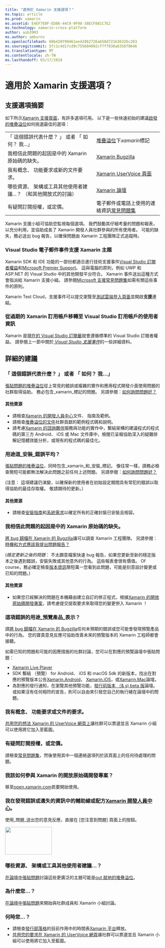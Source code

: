 ```yaml
---
title: "適用於 Xamarin 支援選項？"
ms.topic: article
ms.prod: xamarin
ms.assetid: E4EF7E0F-ED86-44C9-9F98-38ECF881C7E2
ms.technology: xamarin-cross-platform
author: asb3993
ms.author: amburns
ms.openlocfilehash: 68b420f98461ee42862726a658d721b36326c203
ms.sourcegitcommit: 5fc1c4d17cd9c755604092cf7ff038a6358f8646
ms.translationtype: MT
ms.contentlocale: zh-TW
ms.lasthandoff: 03/17/2018
---
```

# <a name="what-support-options-are-available-for-xamarin"></a>適用於 Xamarin 支援選項？

## <a name="summary-of-support-options"></a>支援選項摘要

如下所示[Xamarin 支援頁面](https://www.xamarin.com/support)，有許多選項可用。  以下是一些快速初始的建議[啟發的堆疊溢位](http://stackoverflow.com/help/product-support)如何挑選最佳的選項：

|   |   |
|---|---|
|「 這個錯誤代表什麼？ 」 或者 「 如何？ 我...」|[堆疊溢位](http://stackoverflow.com/questions/ask?tags=xamarin)下*xamarin*標記|
|我相信此問題的起因是中的 Xamarin 原始碼的缺失。|[Xamarin Bugzilla](https://bugzilla.xamarin.com/page.cgi?id=bug-writing.html)|
|我有概念、 功能要求或新的文件要求。|[Xamarin UserVoice 頁面](https://xamarin.uservoice.com)|
|哪些資源、 架構或工具其他使用者建議...？ （和其他開放式的討論）|[Xamarin 論壇](https://forums.xamarin.com)|
|有疑問訂閱授權，或定價。|電子郵件或電話上使用的連絡資訊[常見問題集](https://www.xamarin.com/faq)|

Xamarin 支援小組可協助您監視每個選項。  我們鼓勵其仔細考量的問題和報表，以充分利用，並協助成長了 Xamarin 開發人員社群參與的所有使用者。  可能的缺失，務必送出 bug 報告，以確保問題由 Xamarin 工程團隊正式追蹤時。

<a name="Visual_Studio_email_support_incidents_for_Xamarin_topics"/>

### <a name="visual-studio-email-support-incidents-for-xamarin-topics"></a>Visual Studio 電子郵件事件支援 Xamarin 主題

Xamarin SDK 和 IDE 功能的一部份都適合進行技術支援事件[Visual Studio 訂閱者權益](https://msdn.microsoft.com/subscriptions/bb266240)和[Microsoft Premier Support](https://www.microsoft.com/en-us/microsoftservices/support.aspx)。  這與電腦的原則，例如 UWP 和 ASP.NET 的 Visual Studio 中的其他開發平台符合。  Xamarin 事件送出這種方式會指派給 Xamarin 支援小組。  請參閱[Microsoft 支援常見問題集](https://support.microsoft.com/gp/offerprophone)如需有關這些事件的原則。

Xamarin Test Cloud，支援事件可以提交瀏覽至[測試雲端登入頁面](https://testcloud.xamarin.com/login)並開啟**支援**連結。

### <a name="information-for-users-migrating-from-expired-xamarin-subscriptions-to-visual-studio-subscriptions"></a>從過期的 Xamarin 訂用帳戶移轉至 Visual Studio 訂用帳戶的使用者資訊

Xamarin 是[現在的 Visual Studio 訂閱黀](https://blog.xamarin.com/xamarin-for-all/)就會遵循標準的 Visual Studio 訂閱者權益。  請參閱上一節中關於[ *Visual Studio 支援事件*](#Visual_Studio_email_support_incidents_for_Xamarin_topics)的一些詳細資料。

## <a name="detailed-recommendations"></a>詳細的建議

### <a name="what-does-this-error-mean-or-how-do-i--"></a>「 這個錯誤代表什麼？ 」 或者 「 如何？ 我...」

[張貼問題的堆疊溢位](http://stackoverflow.com/questions/ask?tags=xamarin)從上常見的錯誤或複雜的實作和應用程式開發介面使用問題的社群取得協助。  務必包含_xamarin_標記的問題。  另請參閱：[如何詢問問題好？](http://stackoverflow.com/help/how-to-ask)

#### <a name="additional-resources"></a>其他資源

-   請檢查[Xamarin 的開發人員中心](/index.md)文件、 指南及範例。
-   請檢查[堆疊溢位的文件](http://stackoverflow.com/documentation)社群貢獻的範例程式碼和說明。
-   請考慮[Xamarin 的諮詢夥伴](https://www.xamarin.com/consulting-partners)服務與功能的實作中，繫結架構的建議程式的程式碼的第三方 Android、 iOS 或 Mac 文件庫中，檢閱已呈報協助深入的疑難排解記憶體效能分析，或現有的程式碼的最佳化。

### <a name="what-does-this-installation-error-mean"></a>用途這_安裝_錯誤平均？

[張貼問題的堆疊溢位](http://stackoverflow.com/questions/ask?tags=xamarin+installation)，同時包含_xamarin_和_安裝_標記。  像往常一樣，請務必檢查簡短可能都無法解決此問題之前任何上述問題。  另請參閱：[如何詢問問題好？](http://stackoverflow.com/help/how-to-ask)

(注意： 這項建議仍演變，以確保新的使用者在初始設定期間具有常犯的錯誤以取得協助的最佳存取權。  敬請期待的更新。）

#### <a name="additional-resources"></a>其他資源

-   請檢查[安裝指南](~/cross-platform/get-started/installation/index.md)和[系統需求](~/cross-platform/get-started/requirements.md)以確定所有的正確封裝已安裝且相容。

### <a name="i-believe-this-problem-is-caused-by-a-defect-in-the-xamarin-source-code"></a>我相信此問題的起因是中的 Xamarin 原始碼的缺失。

[將 bug 歸檔在 Xamarin 的 Bugzilla](https://bugzilla.xamarin.com/page.cgi?id=bug-writing.html)讓可以調查 Xamarin 工程團隊。  另請參閱：[時機和方式應該我提出問題報告？](~/cross-platform/troubleshooting/questions/howto-file-bug.md)

(*穩定更新之後的問題*： 不太願意檔案快速 bug 報告，如果您更新至新的穩定版本之後遇到錯誤，安裝失敗或其他意外的行為。  這些報表會很有價值。  Of course，務必確定檢查[版本資訊](https://developer.xamarin.com/releases/)簡短萬一您看到此問題，可能是刻意設計變更或已知的問題。)

#### <a name="additional-resources"></a>其他資源

-   如果您已經解決的問題在本機藉由建立自訂的修正程式，根據[Xamarin 的開放原始碼開發專案](http://open.xamarin.com/)，請考慮提交提取要求來取得您的變更併入 Xamarin ！

### <a name="what-does-this-error-in-a-preview-product-mean"></a>這項錯誤的用途_預覽產品_表示？

請[將 bug 歸檔在 Xamarin 的 Bugzilla](https://bugzilla.xamarin.com/page.cgi?id=bug-writing.html)任何未預期的錯誤或您可能會發現預覽產品中的行為。  您的寶貴意見反應可協助改善未來的預覽版本的 Xamarin 工程師都會接聽。

如需已知的問題和可能的因應措施的社群討論，您可以在對應的預覽論壇中張貼問題：

-   [Xamarin Live Player](https://forums.xamarin.com/categories/live-player)
-   SDK 繫結 （預覽） for Android、 iOS 和 macOS Sdk 的新版本，找出在對應的預覽版本公告[Xamarin.Android](http://forums.xamarin.com/categories/android)， [Xamarin.iOS](http://forums.xamarin.com/categories/ios)，或[Xamarin.Mac](http://forums.xamarin.com/categories/mac)論壇。
-   為對應的發行通知，在瀏覽其他預覽功能，[發行前版本 （& s) beta 版](http://forums.xamarin.com/categories/xamarin-prerelease)論壇。  或如果沒有任何相符的宣告，則可以自由來引發您自己的執行緒在論壇中的問題。

### <a name="i-have-an-idea-feature-request-or-documentation-request"></a>我有概念、 功能要求或文件的要求。

[共用您的想法 Xamarin 的 UserVoice 網頁上](https://xamarin.uservoice.com)讓社群可以票選並且 Xamarin 小組可以使用將它加入至藍圖。

### <a name="i-have-a-question-about-subscriptions-licensing-or-pricing"></a>有疑問訂閱授權，或定價。

請檢查[常見問題集](https://www.xamarin.com/faq)，然後使用其中一個連絡選項列於該頁面上的任何待處理的問題。

### <a name="how-do-i-get-involved-in-xamarins-open-source-development-projects"></a>我該如何參與 Xamarin 的開放原始碼開發專案？

移至[open.xamarin.com](http://open.xamarin.com/)若要開始使用。

### <a name="i-found-a-mistake-or-missing-information-in-the-guides-or-recipes-on-the-xamarin-developer-centerindexmd"></a>我在發現錯誤或遺失的資訊中的輔助線或配方[Xamarin 開發人員中心](/index.md)。

使用_問題_送出您的意見反應，直接在 [您注意到問題] 頁面上的按鈕。

[<img src="support-options-images/feedback.png" style="width: 152px; height: 90px;">](support-options-images/feedback.png)

### <a name="what-resources-frameworks-or-tools-do-other-users-recommend-for--"></a>哪些資源、 架構或工具其他使用者建議...？

[在論壇中張貼問題](https://forums.xamarin.com/)討論這些更廣泛的主題可能是[out 就地的堆疊溢位](http://stackoverflow.com/help/dont-ask)。

### <a name="why-do-you--"></a>為什麼您...？

[在論壇中張貼問題](https://forums.xamarin.com/)來開始與社群成員和 Xamarin 小組討論。

### <a name="when-will-you--"></a>何時您...？

-   請檢查[發行部落格](http://releases.xamarin.com/)的目前作用中的時間表[Xamarin 平台](https://www.xamarin.com/platform)釋放。
-   [共用您的要求在 Xamarin 的 UserVoice 網頁](https://xamarin.uservoice.com)讓社群可以票選並且 Xamarin 小組可以使用將它加入至藍圖。

